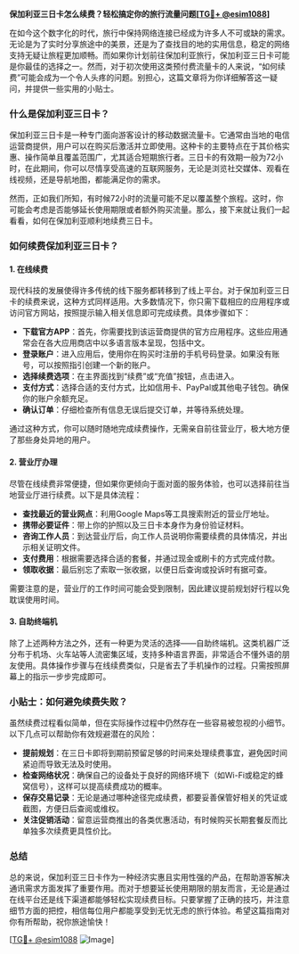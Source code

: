 **保加利亚三日卡怎么续费？轻松搞定你的旅行流量问题[[TG💪+ @esim1088](https://t.me/s/esim1088)]**

在如今这个数字化的时代，旅行中保持网络连接已经成为许多人不可或缺的需求。无论是为了实时分享旅途中的美景，还是为了查找目的地的实用信息，稳定的网络支持无疑让旅程更加顺畅。而如果你计划前往保加利亚旅行，保加利亚三日卡可能是你最佳的选择之一。然而，对于初次使用这类预付费流量卡的人来说，“如何续费”可能会成为一个令人头疼的问题。别担心，这篇文章将为你详细解答这一疑问，并提供一些实用的小贴士。

### 什么是保加利亚三日卡？

保加利亚三日卡是一种专门面向游客设计的移动数据流量卡。它通常由当地的电信运营商提供，用户可以在购买后激活并立即使用。这种卡的主要特点在于其价格实惠、操作简单且覆盖范围广，尤其适合短期旅行者。三日卡的有效期一般为72小时，在此期间，你可以尽情享受高速的互联网服务，无论是浏览社交媒体、观看在线视频，还是导航地图，都能满足你的需求。

然而，正如我们所知，有时候72小时的流量可能不足以覆盖整个旅程。这时，你可能会考虑是否能够延长使用期限或者额外购买流量。那么，接下来就让我们一起看看，如何在保加利亚顺利地续费三日卡。

### 如何续费保加利亚三日卡？

#### 1. 在线续费

现代科技的发展使得许多传统的线下服务都转移到了线上平台。对于保加利亚三日卡的续费来说，这种方式同样适用。大多数情况下，你只需下载相应的应用程序或访问官方网站，按照提示输入相关信息即可完成续费。具体步骤如下：

- **下载官方APP**：首先，你需要找到该运营商提供的官方应用程序。这些应用通常会在各大应用商店中以多语言版本呈现，包括中文。
- **登录账户**：进入应用后，使用你在购买时注册的手机号码登录。如果没有账号，可以按照指引创建一个新的账户。
- **选择续费选项**：在主界面找到“续费”或“充值”按钮，点击进入。
- **支付方式**：选择合适的支付方式，比如信用卡、PayPal或其他电子钱包。确保你的账户余额充足。
- **确认订单**：仔细检查所有信息无误后提交订单，并等待系统处理。

通过这种方式，你可以随时随地完成续费操作，无需亲自前往营业厅，极大地方便了那些身处异地的用户。

#### 2. 营业厅办理

尽管在线续费非常便捷，但如果你更倾向于面对面的服务体验，也可以选择前往当地营业厅进行续费。以下是具体流程：

- **查找最近的营业网点**：利用Google Maps等工具搜索附近的营业厅地址。
- **携带必要证件**：带上你的护照以及三日卡本身作为身份验证材料。
- **咨询工作人员**：到达营业厅后，向工作人员说明你需要续费的具体情况，并出示相关证明文件。
- **支付费用**：根据需要选择合适的套餐，并通过现金或刷卡的方式完成付款。
- **领取收据**：最后别忘了索取一张收据，以便日后查询或投诉时有据可查。

需要注意的是，营业厅的工作时间可能会受到限制，因此建议提前规划好行程以免耽误使用时间。

#### 3. 自助终端机

除了上述两种方法之外，还有一种更为灵活的选择——自助终端机。这类机器广泛分布于机场、火车站等人流密集区域，支持多种语言界面，非常适合不懂外语的朋友使用。具体操作步骤与在线续费类似，只是省去了手机操作的过程。只需按照屏幕上的指示一步步完成即可。

### 小贴士：如何避免续费失败？

虽然续费过程看似简单，但在实际操作过程中仍然存在一些容易被忽视的小细节。以下几点可以帮助你有效规避潜在的风险：

- **提前规划**：在三日卡即将到期前预留足够的时间来处理续费事宜，避免因时间紧迫而导致无法及时使用。
- **检查网络状况**：确保自己的设备处于良好的网络环境下（如Wi-Fi或稳定的蜂窝信号），这样可以提高续费成功的概率。
- **保存交易记录**：无论是通过哪种途径完成续费，都要妥善保管好相关的凭证或截图，方便日后查阅或维权。
- **关注促销活动**：留意运营商推出的各类优惠活动，有时候购买长期套餐反而比单独多次续费更具性价比。

### 总结

总的来说，保加利亚三日卡作为一种经济实惠且实用性强的产品，在帮助游客解决通讯需求方面发挥了重要作用。而对于想要延长使用期限的朋友而言，无论是通过在线平台还是线下渠道都能够轻松实现续费目标。只要掌握了正确的技巧，并注意细节方面的把控，相信每位用户都能享受到无忧无虑的旅行体验。希望这篇指南对你有所帮助，祝你旅途愉快！

[[TG💪+ @esim1088](https://t.me/s/esim1088) ![Image](https://i.postimg.cc/4NQfJmqS/Snipaste-2025-05-13-00-14-12.png)]